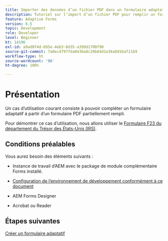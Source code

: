 ```yaml
---
title: Importer des données d’un fichier PDF dans un formulaire adaptatif
description: Tutoriel sur l’import d’un fichier PDF pour remplir un formulaire adaptatif
feature: Adaptive Forms
version: 6.5
topic: Development
role: Developer
level: Beginner
kt: 14196
exl-id: a9ad8f4d-695e-4eb3-8d35-a399d1700f90
source-git-commit: 7a0ec4797fda0436a8c20b84d1e36a8d16af21b9
workflow-type: ht
source-wordcount: '96'
ht-degree: 100%

---
```


# Présentation

Un cas d’utilisation courant consiste à pouvoir compléter un formulaire adaptatif à partir d’un formulaire PDF partiellement rempli.

Pour démontrer ce cas d’utilisation, nous allons utiliser le [Formulaire F23 du département du Trésor des États-Unis (IRS)](./assets/f23.pdf).

## Conditions préalables

Vous aurez besoin des éléments suivants :

* Instance de travail d’AEM avec le package de module complémentaire Forms installé.

* [Configuration de l’environnement de développement conformément à ce document](https://experienceleague.adobe.com/docs/experience-manager-learn/forms/creating-your-first-osgi-bundle/create-your-first-osgi-bundle.html?lang=fr)

* AEM Forms Designer

* Acrobat ou Reader

## Étapes suivantes

[Créer un formulaire adaptatif](./create-adaptive-form.md)
